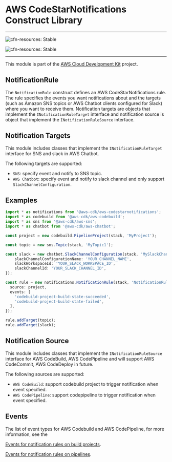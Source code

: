 # AWS CodeStarNotifications Construct Library
<!--BEGIN STABILITY BANNER-->

---

![cfn-resources: Stable](https://img.shields.io/badge/cfn--resources-stable-success.svg?style=for-the-badge)

![cfn-resources: Stable](https://img.shields.io/badge/cfn--resources-stable-success.svg?style=for-the-badge)

---

<!--END STABILITY BANNER-->

This module is part of the [AWS Cloud Development Kit](https://github.com/aws/aws-cdk) project.

## NotificationRule

The `NotificationRule` construct defines an AWS CodeStarNotifications rule.
The rule specifies the events you want notifications about and the targets
(such as Amazon SNS topics or AWS Chatbot clients configured for Slack)
where you want to receive them.
Notification targets are objects that implement the `INotificationRuleTarget`
interface and notification source is object that implement the `INotificationRuleSource` interface.

## Notification Targets

This module includes classes that implement the `INotificationRuleTarget` interface for SNS and slack in AWS Chatbot.

The following targets are supported:

* `SNS`: specify event and notify to SNS topic.
* `AWS Chatbot`: specify event and notify to slack channel and only support `SlackChannelConfiguration`.

## Examples

```ts
import * as notifications from '@aws-cdk/aws-codestarnotifications';
import * as codebuild from '@aws-cdk/aws-codebuild';
import * as sns from '@aws-cdk/aws-sns';
import * as chatbot from '@aws-cdk/aws-chatbot';

const project = new codebuild.PipelineProject(stack, 'MyProject');

const topic = new sns.Topic(stack, 'MyTopic1');

const slack = new chatbot.SlackChannelConfiguration(stack, 'MySlackChannel', {
    slackChannelConfigurationName: 'YOUR_CHANNEL_NAME',
    slackWorkspaceId: 'YOUR_SLACK_WORKSPACE_ID',
    slackChannelId: 'YOUR_SLACK_CHANNEL_ID',
});

const rule = new notifications.NotificationRule(stack, 'NotificationRule', {
  source: project,
  events: [
    'codebuild-project-build-state-succeeded',
    'codebuild-project-build-state-failed',
  ],
});

rule.addTarget(topic);
rule.addTarget(slack);
```

## Notification Source

This module includes classes that implement the `INotificationRuleSource` interface for AWS CodeBuild, AWS CodePipeline and will support AWS CodeCommit, AWS CodeDeploy in future.

The following sources are supported:

* `AWS CodeBuild`: support codebuild project to trigger notification when event specified.
* `AWS CodePipeline`: support codepipeline to trigger notification when event specified.

## Events

The list of event types for AWS Codebuild and AWS CodePipeline, for more information, see the

[Events for notification rules on build projects](https://docs.aws.amazon.com/dtconsole/latest/userguide/concepts.html#events-ref-buildproject).

[Events for notification rules on pipelines](https://docs.aws.amazon.com/dtconsole/latest/userguide/concepts.html#events-ref-pipeline).
